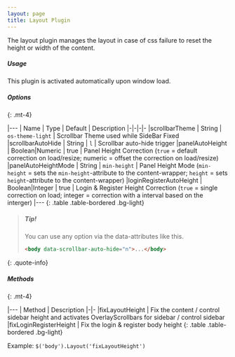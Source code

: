 ```yaml
---
layout: page
title: Layout Plugin
---
```


The layout plugin manages the layout in case of css failure to reset the height or width of the content. 

##### Usage
This plugin is activated automatically upon window load. 

##### Options
{: .mt-4}

|---
| Name | Type | Default | Description
|-|-|-|-
|scrollbarTheme | String | `os-theme-light` | Scrollbar Theme used while SideBar Fixed
|scrollbarAutoHide | String | `l` | Scrollbar auto-hide trigger
|panelAutoHeight | Boolean\|Numeric | true | Panel Height Correction (`true` = default correction on load/resize; numeric = offset the correction on load/resize)
|panelAutoHeightMode | String | `min-height` | Panel Height Mode (`min-height` = sets the `min-height`-attribute to the content-wrapper; `height` = sets `height`-attribute to the content-wrapper)
|loginRegisterAutoHeight | Boolean\|Integer | true | Login & Register Height Correction (`true` = single correction on load; integer = correction with a interval based on the interger)
|---
{: .table .table-bordered .bg-light}

> ##### Tip!
> You can use any option via the data-attributes like this.
> ```html
> <body data-scrollbar-auto-hide="n">...</body>
> ```
{: .quote-info}

##### Methods
{: .mt-4}

|---
| Method | Description
|-|-
|fixLayoutHeight | Fix the content / control sidebar height and activates OverlayScrollbars for sidebar / control sidebar
|fixLoginRegisterHeight | Fix the login & register body height
{: .table .table-bordered .bg-light}

Example: `$('body').Layout('fixLayoutHeight')`
